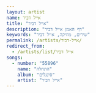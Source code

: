 ```yaml
---
layout: artist
name: אייל דביר
title: "אייל דביר"
description: "דף האמן אייל דביר"
keywords: "שירים, מוזיקה, אייל דביר"
permalink: /artists/אייל-דביר/
redirect_from:
  - /artists/list/אייל דביר
songs:
  - number: "55896"
    name: "התחלה"
    album: "סינגלים"
    artist: "אייל דביר"
---
```

